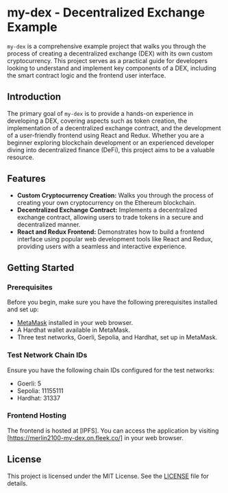 # my-dex - Decentralized Exchange Example

`my-dex` is a comprehensive example project that walks you through the process of creating a decentralized exchange (DEX) with its own custom cryptocurrency. This project serves as a practical guide for developers looking to understand and implement key components of a DEX, including the smart contract logic and the frontend user interface.

## Introduction

The primary goal of `my-dex` is to provide a hands-on experience in developing a DEX, covering aspects such as token creation, the implementation of a decentralized exchange contract, and the development of a user-friendly frontend using React and Redux. Whether you are a beginner exploring blockchain development or an experienced developer diving into decentralized finance (DeFi), this project aims to be a valuable resource.

## Features

- **Custom Cryptocurrency Creation:** Walks you through the process of creating your own cryptocurrency on the Ethereum blockchain.
- **Decentralized Exchange Contract:** Implements a decentralized exchange contract, allowing users to trade tokens in a secure and decentralized manner.
- **React and Redux Frontend:** Demonstrates how to build a frontend interface using popular web development tools like React and Redux, providing users with a seamless and interactive experience.

## Getting Started

### Prerequisites

Before you begin, make sure you have the following prerequisites installed and set up:

- [MetaMask](https://metamask.io/) installed in your web browser.
- A Hardhat wallet available in MetaMask.
- Three test networks, Goerli, Sepolia, and Hardhat, set up in MetaMask.

### Test Network Chain IDs

Ensure you have the following chain IDs configured for the test networks:

- Goerli: 5
- Sepolia: 11155111
- Hardhat: 31337

### Frontend Hosting

The frontend is hosted at [IPFS]. You can access the application by visiting [https://merlin2100-my-dex.on.fleek.co/] in your web browser.

## License

This project is licensed under the MIT License. See the [LICENSE](LICENSE) file for details.
